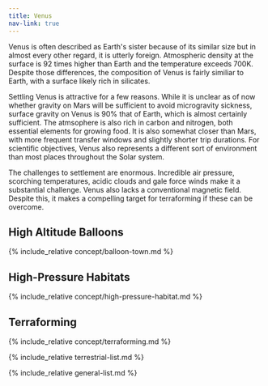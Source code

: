 ```yaml
---
title: Venus
nav-link: true
---
```


Venus is often described as Earth's sister because of its similar size but in almost every other regard, it is utterly foreign. Atmospheric density at the surface is 92 times higher than Earth and the temperature exceeds 700K. Despite those differences, the composition of Venus is fairly similiar to Earth, with a surface likely rich in silicates.

Settling Venus is attractive for a few reasons. While it is unclear as of now whether gravity on Mars will be sufficient to avoid microgravity sickness, surface gravity on Venus is 90% that of Earth, which is almost certainly sufficient. The atmsophere is also rich in carbon and nitrogen, both essential elements for growing food. It is also somewhat closer than Mars, with more frequent transfer windows and slightly shorter trip durations. For scientific objectives, Venus also represents a different sort of environment than most places throughout the Solar system.

The challenges to settlement are enormous. Incredible air pressure, scorching temperatures, acidic clouds and gale force winds make it a substantial challenge. Venus also lacks a conventional magnetic field. Despite this, it makes a compelling target for terraforming if these can be overcome.

## High Altitude Balloons
{% include_relative concept/balloon-town.md %}

## High-Pressure Habitats
{% include_relative concept/high-pressure-habitat.md %}

## Terraforming
{% include_relative concept/terraforming.md %}

{% include_relative terrestrial-list.md %}

{% include_relative general-list.md %}